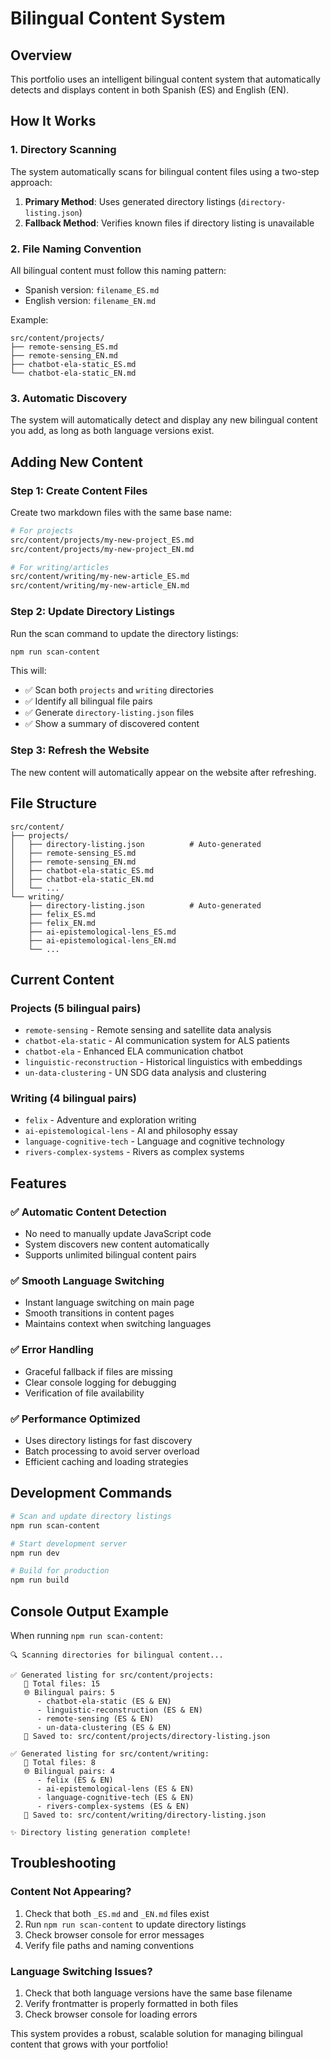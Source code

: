 # Bilingual Content System

## Overview

This portfolio uses an intelligent bilingual content system that automatically detects and displays content in both Spanish (ES) and English (EN).

## How It Works

### 1. Directory Scanning
The system automatically scans for bilingual content files using a two-step approach:

1. **Primary Method**: Uses generated directory listings (`directory-listing.json`)
2. **Fallback Method**: Verifies known files if directory listing is unavailable

### 2. File Naming Convention
All bilingual content must follow this naming pattern:
- Spanish version: `filename_ES.md`
- English version: `filename_EN.md`

Example:
```
src/content/projects/
├── remote-sensing_ES.md
├── remote-sensing_EN.md
├── chatbot-ela-static_ES.md
└── chatbot-ela-static_EN.md
```

### 3. Automatic Discovery
The system will automatically detect and display any new bilingual content you add, as long as both language versions exist.

## Adding New Content

### Step 1: Create Content Files
Create two markdown files with the same base name:
```bash
# For projects
src/content/projects/my-new-project_ES.md
src/content/projects/my-new-project_EN.md

# For writing/articles
src/content/writing/my-new-article_ES.md
src/content/writing/my-new-article_EN.md
```

### Step 2: Update Directory Listings
Run the scan command to update the directory listings:
```bash
npm run scan-content
```

This will:
- ✅ Scan both `projects` and `writing` directories
- ✅ Identify all bilingual file pairs
- ✅ Generate `directory-listing.json` files
- ✅ Show a summary of discovered content

### Step 3: Refresh the Website
The new content will automatically appear on the website after refreshing.

## File Structure

```
src/content/
├── projects/
│   ├── directory-listing.json          # Auto-generated
│   ├── remote-sensing_ES.md
│   ├── remote-sensing_EN.md
│   ├── chatbot-ela-static_ES.md
│   ├── chatbot-ela-static_EN.md
│   └── ...
└── writing/
    ├── directory-listing.json          # Auto-generated
    ├── felix_ES.md
    ├── felix_EN.md
    ├── ai-epistemological-lens_ES.md
    ├── ai-epistemological-lens_EN.md
    └── ...
```

## Current Content

### Projects (5 bilingual pairs)
- `remote-sensing` - Remote sensing and satellite data analysis
- `chatbot-ela-static` - AI communication system for ALS patients
- `chatbot-ela` - Enhanced ELA communication chatbot
- `linguistic-reconstruction` - Historical linguistics with embeddings
- `un-data-clustering` - UN SDG data analysis and clustering

### Writing (4 bilingual pairs)
- `felix` - Adventure and exploration writing
- `ai-epistemological-lens` - AI and philosophy essay
- `language-cognitive-tech` - Language and cognitive technology
- `rivers-complex-systems` - Rivers as complex systems

## Features

### ✅ Automatic Content Detection
- No need to manually update JavaScript code
- System discovers new content automatically
- Supports unlimited bilingual content pairs

### ✅ Smooth Language Switching
- Instant language switching on main page
- Smooth transitions in content pages
- Maintains context when switching languages

### ✅ Error Handling
- Graceful fallback if files are missing
- Clear console logging for debugging
- Verification of file availability

### ✅ Performance Optimized
- Uses directory listings for fast discovery
- Batch processing to avoid server overload
- Efficient caching and loading strategies

## Development Commands

```bash
# Scan and update directory listings
npm run scan-content

# Start development server
npm run dev

# Build for production
npm run build
```

## Console Output Example

When running `npm run scan-content`:

```
🔍 Scanning directories for bilingual content...

✅ Generated listing for src/content/projects:
   📁 Total files: 15
   🌐 Bilingual pairs: 5
      - chatbot-ela-static (ES & EN)
      - linguistic-reconstruction (ES & EN)
      - remote-sensing (ES & EN)
      - un-data-clustering (ES & EN)
   💾 Saved to: src/content/projects/directory-listing.json

✅ Generated listing for src/content/writing:
   📁 Total files: 8
   🌐 Bilingual pairs: 4
      - felix (ES & EN)
      - ai-epistemological-lens (ES & EN)
      - language-cognitive-tech (ES & EN)
      - rivers-complex-systems (ES & EN)
   💾 Saved to: src/content/writing/directory-listing.json

✨ Directory listing generation complete!
```

## Troubleshooting

### Content Not Appearing?
1. Check that both `_ES.md` and `_EN.md` files exist
2. Run `npm run scan-content` to update directory listings
3. Check browser console for error messages
4. Verify file paths and naming conventions

### Language Switching Issues?
1. Check that both language versions have the same base filename
2. Verify frontmatter is properly formatted in both files
3. Check browser console for loading errors

This system provides a robust, scalable solution for managing bilingual content that grows with your portfolio!